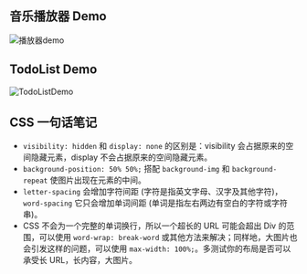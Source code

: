 ## 音乐播放器 Demo

![](https://github.com/nbhaohao/FePractice/blob/master/musicplayer/musicPlayerDemo.gif "播放器demo")

## TodoList Demo

![](https://github.com/nbhaohao/FePractice/blob/master/todolist/todoList.gif "TodoListDemo")

## CSS 一句话笔记
* `visibility: hidden` 和 `display: none` 的区别是：visibility 会占据原来的空间隐藏元素，display 不会占据原来的空间隐藏元素。
* `background-position: 50% 50%;` 搭配 `background-img` 和 `background-repeat` 使图片出现在元素的中间。
* `letter-spacing` 会增加字符间距 (字符是指英文字母、汉字及其他字符)，`word-spacing` 它只会增加单词间距 (单词是指左右两边有空白的字符或字符串)。
* CSS 不会为一个完整的单词换行，所以一个超长的 URL 可能会超出 Div 的范围，可以使用 `word-wrap: break-word` 或其他方法来解决；同样地，大图片也会引发这样的问题，可以使用 `max-width: 100%;`。多测试你的布局是否可以承受长 URL，长内容，大图片。
